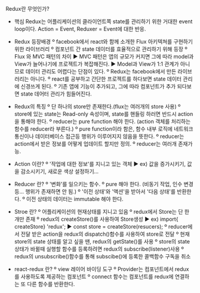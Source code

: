 Redux란 무엇인가?

- 핵심
Redux는 어플리케이션의 클라이언트쪽 state를 관리하기 위한 거대한 event loop이다.
Action = Event, Reduxer = Event에 대한 반응.

- Redux 등장배경
º facebook에서 react와 함께 소개한 Flux 아키텍쳐를 구현하기 위한 라이브러리
º 컴포넌트 간 state 데이터를 효율적으로 관리하기 위해 등장
º Flux 와 MVC 패턴의 차이
	▶ MVC 패턴은 앱의 규모가 커지면 그에 따라 model과View가 늘어나기에 프로젝트가 복잡해진다.
	▶ Model과 View가 1:1 관계가 아니므로 데이터 관리도 어렵다는 단점이 있다.
º Redux는 facebook에서 만든 라이브러리는 아니다.
º react를 공부하고 간단한 프로젝트를 하다보면 state 데이터 관리에 신경쓰게 된다.
º 기존 앱에 기능이 추가되고, 그에 따라 컴포넌트가 추가 되다보면 state 데어터 관리가 힘들어진다.

- Redux의 특징
º 단 하나의 store만 존재한다.(flux는 여러개의 store 사용)
º store에 있는 state는 Read-only 속성이며, state를 핸들링 하러면 반드시 action을 통해야 한다.
º reducer는 pure function 해야 한다. (action 객체를 처리하는 함수를 reducer라 부른다.)
º pure function이라 함은, 함수 내부 로직에 네트워크 통신이나 데이터베이스 접근등 행위가 이루어지지 않음을 뜻한다.
º reducer는 action에서 받은 정보를 어떻게 업데이트 할지만 정의.
º reducer는 여러개 존재가능.

- Action 이란?
º '작업에 대한 정보'를 지니고 있는 객체
	▶ ex) 값을 증가시키기, 값을 감소시키기, 새로운 색상 설정하기...

- Reducer 란?
º '변화'를 일으키는 함수.
º pure 해야 한다. (비동기 작업, 인수 변경 등... 행위가 존재하면 안 됨.)
º '이전 상태'와 '액션'을 받아서 '다음 상태'를 반환한다.
º 이전 상태의 데이터는 immutable 해야 한다.

- Stroe 란?
º 어플리케이션의 현재상태를 지니고 있음
º redux에서 Store는 단 한개만 존재
º redux의 createStore()를 사용하여 Store생성
	▶ ex) import{ createStore} 'redux';
	▶ const store = createStore(resucers);
º reducer에서 전달 받은 action을 redux의 dispatch()함수를 사용하여 store로 전달
º 현재 store의 state 상태를 알고 싶을 땐, redux의 getState()를 사용
º store의 state 상태가 바뀔때 실행할 함수를 등록하려면 redux의 subscribe(listener)사용
º redux의 unsubscribe()함수를 통해 subscibe()에 등록한 콜백함수 구독을 취소

- react-redux 란?
º view 레이어 바이딩 도구
º Provider는 컴포넌트에서 redux를 사용하도록 제공하는 컴포넌트
º connect 함수는 컴포넌트를 redux에 연결하는 또 다른 함수를 반환한다.
